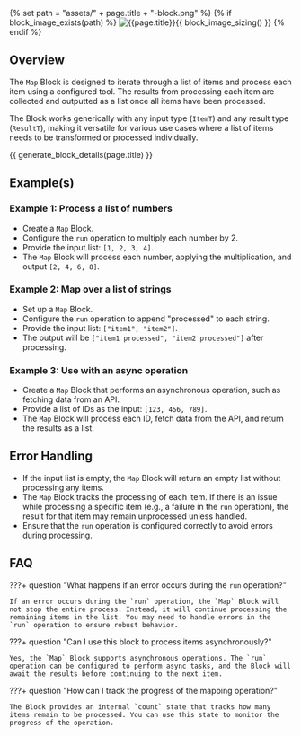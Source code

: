 {% set path = "assets/" + page.title + "-block.png" %}
{% if block_image_exists(path) %}
![{{page.title}}]({{path}}){{ block_image_sizing() }}
{% endif %}

## Overview
The `Map` Block is designed to iterate through a list of items and process each item using a configured tool. The results from processing each item are collected and outputted as a list once all items have been processed.

The Block works generically with any input type (`ItemT`) and any result type (`ResultT`), making it versatile for various use cases where a list of items needs to be transformed or processed individually.

{{ generate_block_details(page.title) }}

## Example(s)

### Example 1: Process a list of numbers
- Create a `Map` Block.
- Configure the `run` operation to multiply each number by 2.
- Provide the input list: `[1, 2, 3, 4]`.
- The `Map` Block will process each number, applying the multiplication, and output `[2, 4, 6, 8]`.

### Example 2: Map over a list of strings
- Set up a `Map` Block.
- Configure the `run` operation to append "processed" to each string.
- Provide the input list: `["item1", "item2"]`.
- The output will be `["item1 processed", "item2 processed"]` after processing.

### Example 3: Use with an async operation
- Create a `Map` Block that performs an asynchronous operation, such as fetching data from an API.
- Provide a list of IDs as the input: `[123, 456, 789]`.
- The `Map` Block will process each ID, fetch data from the API, and return the results as a list.

## Error Handling
- If the input list is empty, the `Map` Block will return an empty list without processing any items.
- The `Map` Block tracks the processing of each item. If there is an issue while processing a specific item (e.g., a failure in the `run` operation), the result for that item may remain unprocessed unless handled.
- Ensure that the `run` operation is configured correctly to avoid errors during processing.

## FAQ

???+ question "What happens if an error occurs during the `run` operation?"
    
    If an error occurs during the `run` operation, the `Map` Block will not stop the entire process. Instead, it will continue processing the remaining items in the list. You may need to handle errors in the `run` operation to ensure robust behavior.

???+ question "Can I use this block to process items asynchronously?"
    
    Yes, the `Map` Block supports asynchronous operations. The `run` operation can be configured to perform async tasks, and the Block will await the results before continuing to the next item.

???+ question "How can I track the progress of the mapping operation?"
    
    The Block provides an internal `count` state that tracks how many items remain to be processed. You can use this state to monitor the progress of the operation.